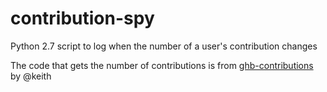 # contribution-spy
Python 2.7 script to log when the number of a user's contribution changes

The code that gets the number of contributions is from [ghb-contributions](https://github.com/keith/ghb/blob/master/src/ghb-contributions) by @keith